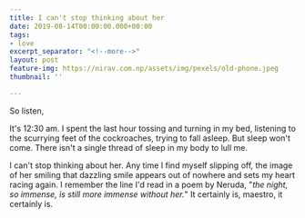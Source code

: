 ```yaml
---
title: I can't stop thinking about her
date: 2019-08-14T00:00:00.000+00:00
tags:
- love
excerpt_separator: "<!--more-->"
layout: post
feature-img: https://nirav.com.np/assets/img/pexels/old-phone.jpeg
thumbnail: ''

---
```

So listen,

It's 12:30 am. I spent the last hour tossing and turning in my bed, listening to the scurrying feet of the cockroaches, trying to fall asleep. But sleep won't come. There isn't a single thread of sleep in my body to lull me.

<!--more-->

I can't stop thinking about her. Any time I find myself slipping off, the image of her smiling that dazzling smile appears out of nowhere and sets my heart racing again. I remember the line I'd read in a poem by Neruda, "_the night, so immense, is still more immense without her._" It certainly is, maestro, it certainly is.